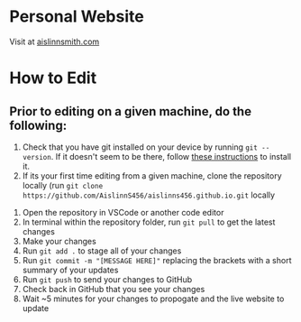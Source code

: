 # Personal Website
Visit at <a href="aislinnsmith.com" target="_blank">aislinnsmith.com</a>

# How to Edit
<h2>Prior to editing on a given machine, do the following:</h2>
<ol>
  <li>Check that you have git installed on your device by running <code>git --version</code>. If it doesn't seem to be there, follow <a href="https://git-scm.com/book/en/v2/Getting-Started-Installing-Git" target="_blank">these instructions</a> to install it.</li>
  <li>If its your first time editing from a given machine, clone the repository locally (run <code>git clone https://github.com/AislinnS456/aislinns456.github.io.git</code> locally</li>
</ol>

<ol>
  <li>Open the repository in VSCode or another code editor</li>
  <li>In terminal within the repository folder, run <code>git pull</code> to get the latest changes</li>
  <li>Make your changes</li>
  <li>Run <code>git add .</code> to stage all of your changes</li>
  <li>Run <code>git commit -m "[MESSAGE HERE]"</code> replacing the brackets with a short summary of your updates</li>
  <li>Run <code>git push</code> to send your changes to GitHub</li>
  <li>Check back in GitHub that you see your changes</li>
  <li>Wait ~5 minutes for your changes to propogate and the live website to update</li>
</ol>
